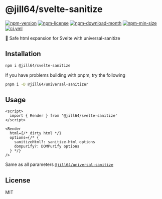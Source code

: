 <!----- BEGIN GHOST DOCS HEADER ----->

# @jill64/svelte-sanitize

<!----- BEGIN GHOST DOCS BADGES ----->

<a href="https://npmjs.com/package/@jill64/svelte-sanitize"><img src="https://img.shields.io/npm/v/@jill64/svelte-sanitize" alt="npm-version" /></a> <a href="https://npmjs.com/package/@jill64/svelte-sanitize"><img src="https://img.shields.io/npm/l/@jill64/svelte-sanitize" alt="npm-license" /></a> <a href="https://npmjs.com/package/@jill64/svelte-sanitize"><img src="https://img.shields.io/npm/dm/@jill64/svelte-sanitize" alt="npm-download-month" /></a> <a href="https://npmjs.com/package/@jill64/svelte-sanitize"><img src="https://img.shields.io/bundlephobia/min/@jill64/svelte-sanitize" alt="npm-min-size" /></a> <a href="https://github.com/jill64/svelte-sanitize/actions/workflows/ci.yml"><img src="https://github.com/jill64/svelte-sanitize/actions/workflows/ci.yml/badge.svg" alt="ci.yml" /></a>

<!----- END GHOST DOCS BADGES ----->

💎 Safe html expansion for Svelte with universal-sanitize

<!----- END GHOST DOCS HEADER ----->

## Installation

```sh
npm i @jill64/svelte-sanitize
```

If you have problems building with pnpm, try the following

```sh
pnpm i -D @jill64/universal-sanitizer
```

## Usage

```svelte
<script>
  import { Render } from '@jill64/svelte-sanitize'
</script>

<Render
  html={/* dirty html */}
  options={/* {
    sanitizeHtml?: sanitize-html options
    dompurify?: DOMPurify options
  } */}
/>
```

Same as all parameters [`@jill64/universal-sanitize`](https://github.com/jill64/universal-sanitizer#readme)

<!----- BEGIN GHOST DOCS FOOTER ----->

## License

MIT

<!----- END GHOST DOCS FOOTER ----->
